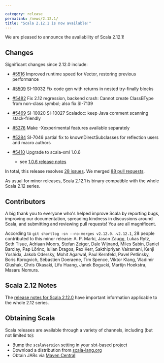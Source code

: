 ```yaml
---

category: release
permalink: /news/2.12.1/
title: "Scala 2.12.1 is now available!"
---
```

We are pleased to announce the availability of Scala 2.12.1!

## Changes

Significant changes since 2.12.0 include:

* [#5516](https://github.com/scala/scala/pull/5516) Improved runtime speed for Vector, restoring previous performance
* [#5509](https://github.com/scala/scala/pull/5509) SI-10032 Fix code gen with returns in nested try-finally blocks
* [#5482](https://github.com/scala/scala/pull/5482) Fix 2.12 regression, backend crash: Cannot create ClassBType from non-class symbol; also fix SI-7139
* [#5469](https://github.com/scala/scala/pull/5469) SI-10020 SI-10027 Scaladoc: keep Java comment scanning stack-friendly
* [#5376](https://github.com/scala/scala/pull/5376) Make -Xexperimental features available separately
* [#5284](https://github.com/scala/scala/pull/5284) SI-7046 partial fix to knownDirectSubclasses for reflection users and macro authors
* [#5410](https://github.com/scala/scala/pull/5410) Upgrade to scala-xml 1.0.6

  * see [1.0.6 release notes](https://github.com/scala/scala-xml/releases/tag/v1.0.6)

In total, this release resolves [28 issues](https://issues.scala-lang.org/issues/?jql=project%20%3D%20SI%20AND%20resolution%20%3D%20Fixed%20AND%20fixVersion%20in%20%28%22Scala%202.12.1%22%29%20ORDER%20BY%20component%20ASC%2C%20priority%20DESC).  We merged [88 pull requests](https://github.com/scala/scala/pulls?q=is%3Apr+is%3Amerged+milestone%3A2.12.1).

As usual for minor releases, Scala 2.12.1 is binary compatible with the whole Scala 2.12 series.

## Contributors

A big thank you to everyone who's helped improve Scala by reporting bugs, improving our documentation, spreading kindness in discussions around Scala, and submitting and reviewing pull requests! You are all magnificent.

According to `git shortlog -sn --no-merges v2.12.0..v2.12.1`, 28 people contributed to this minor release: A. P. Marki, Jason Zaugg, Lukas Rytz, Seth Tisue, Adriaan Moors, Stefan Zeiger, Dale Wijnand, Miles Sabin, Daniel Barclay, Pap Lőrinc, Iulian Dragos, Rex Kerr, Sakthipriyan Vairamani, Kenji Yoshida, Jakob Odersky, Mohit Agarwal, Paul Kernfeld, Pavel Petlinsky, Boris Korogvich, Sébastien Doeraene, Tim Spence, Viktor Klang, Vladimir Glushak, Chris Okasaki, Lifu Huang, Janek Bogucki, Martijn Hoekstra, Masaru Nomura.

## Scala 2.12 Notes

The [release notes for Scala 2.12.0](https://scala-lang.org/news/2.12.0) have important information applicable to the whole 2.12 series.

## Obtaining Scala

Scala releases are available through a variety of channels, including (but not limited to):

* Bump the `scalaVersion` setting in your sbt-based project
* Download a distribution from [scala-lang.org](https://scala-lang.org/download/2.12.1.html)
* Obtain JARs via [Maven Central](https://search.maven.org/#search%7Cga%7C1%7Cg%3A%22org.scala-lang%22%20AND%20v%3A%222.12.1%22)
